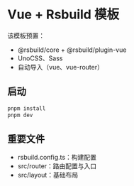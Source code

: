 # Vue + Rsbuild 模板

该模板预置：

- @rsbuild/core + @rsbuild/plugin-vue
- UnoCSS、Sass
- 自动导入（vue、vue-router）

## 启动

```bash
pnpm install
pnpm dev
```

## 重要文件

- rsbuild.config.ts：构建配置
- src/router：路由配置与入口
- src/layout：基础布局